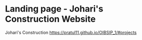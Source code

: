 # Landing page - Johari's Construction Website
Johari's Construction
https://pratul11.github.io/OIBSIP_1/#projects
